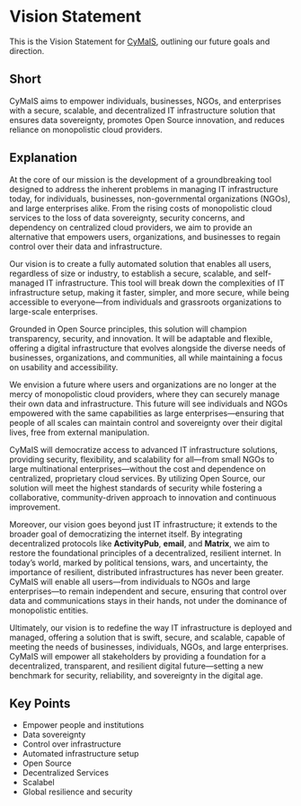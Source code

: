 # Vision Statement

This is the Vision Statement for [CyMaIS](https://cymais.cloud), outlining our future goals and direction.

## Short

CyMaIS aims to empower individuals, businesses, NGOs, and enterprises with a secure, scalable, and decentralized IT infrastructure solution that ensures data sovereignty, promotes Open Source innovation, and reduces reliance on monopolistic cloud providers.

## Explanation

At the core of our mission is the development of a groundbreaking tool designed to address the inherent problems in managing IT infrastructure today, for individuals, businesses, non-governmental organizations (NGOs), and large enterprises alike. From the rising costs of monopolistic cloud services to the loss of data sovereignty, security concerns, and dependency on centralized cloud providers, we aim to provide an alternative that empowers users, organizations, and businesses to regain control over their data and infrastructure.

Our vision is to create a fully automated solution that enables all users, regardless of size or industry, to establish a secure, scalable, and self-managed IT infrastructure. This tool will break down the complexities of IT infrastructure setup, making it faster, simpler, and more secure, while being accessible to everyone—from individuals and grassroots organizations to large-scale enterprises.

Grounded in Open Source principles, this solution will champion transparency, security, and innovation. It will be adaptable and flexible, offering a digital infrastructure that evolves alongside the diverse needs of businesses, organizations, and communities, all while maintaining a focus on usability and accessibility.

We envision a future where users and organizations are no longer at the mercy of monopolistic cloud providers, where they can securely manage their own data and infrastructure. This future will see individuals and NGOs empowered with the same capabilities as large enterprises—ensuring that people of all scales can maintain control and sovereignty over their digital lives, free from external manipulation.

CyMaIS will democratize access to advanced IT infrastructure solutions, providing security, flexibility, and scalability for all—from small NGOs to large multinational enterprises—without the cost and dependence on centralized, proprietary cloud services. By utilizing Open Source, our solution will meet the highest standards of security while fostering a collaborative, community-driven approach to innovation and continuous improvement.

Moreover, our vision goes beyond just IT infrastructure; it extends to the broader goal of democratizing the internet itself. By integrating decentralized protocols like **ActivityPub**, **email**, and **Matrix**, we aim to restore the foundational principles of a decentralized, resilient internet. In today’s world, marked by political tensions, wars, and uncertainty, the importance of resilient, distributed infrastructures has never been greater. CyMaIS will enable all users—from individuals to NGOs and large enterprises—to remain independent and secure, ensuring that control over data and communications stays in their hands, not under the dominance of monopolistic entities.

Ultimately, our vision is to redefine the way IT infrastructure is deployed and managed, offering a solution that is swift, secure, and scalable, capable of meeting the needs of businesses, individuals, NGOs, and large enterprises. CyMaIS will empower all stakeholders by providing a foundation for a decentralized, transparent, and resilient digital future—setting a new benchmark for security, reliability, and sovereignty in the digital age.

## Key Points
- Empower people and institutions
- Data sovereignty
- Control over infrastructure  
- Automated infrastructure setup  
- Open Source
- Decentralized Services
- Scalabel  
- Global resilience and security